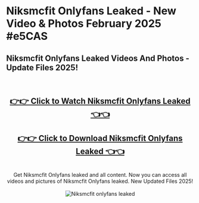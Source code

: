 # Niksmcfit Onlyfans Leaked - New Video & Photos February 2025 #e5CAS

<h2>Niksmcfit Onlyfans Leaked Videos And Photos - Update Files 2025!</h2>
<br>
<div align="center">
<h2><a href="https://links2leaks.com?utm_source=niksmcfit&utm_medium=git102" rel="nofollow">👉👉 Click to Watch Niksmcfit Onlyfans Leaked 👈👈</a></h2>
<h2><a href="https://links2leaks.com?utm_source=niksmcfit&utm_medium=git102" rel="nofollow">👉👉 Click to Download Niksmcfit Onlyfans Leaked 👈👈</a></h2>
<br>
Get Niksmcfit Onlyfans leaked and all content. Now you can access all videos and pictures of Niksmcfit Onlyfans leaked. New Updated Files 2025!
<br>
<br>
<a href="https://links2leaks.com?utm_source=niksmcfit&utm_medium=git102" rel="nofollow" data-target="animated-image.originalLink"><img src="https://i.ibb.co/Gkj2r4b/banner.png" alt="Niksmcfit onlyfans leaked" style="max-width: 100%; display: inline-block;" data-target="animated-image.originalImage"></a>
</div>
<br>
